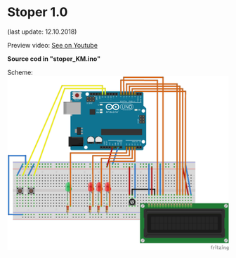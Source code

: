 # Stoper 1.0

(last update: 12.10.2018)

Preview video: [See on Youtube](https://www.youtube.com/watch?v=9ZXXsBcfOPM)

<b>Source cod in "stoper_KM.ino"</b>

Scheme:
![Scheme error](https://github.com/Kacper1263/arduino/blob/master/stoper/Stoper_1.0/stoper_KM_bb.png)


